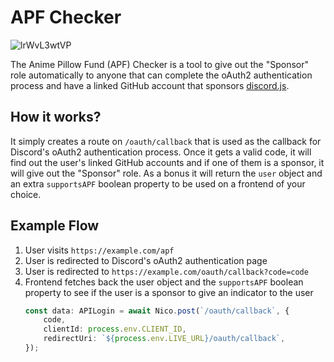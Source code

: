 # APF Checker

![lrWvL3wtVP](https://user-images.githubusercontent.com/69066026/163753453-71548916-1d94-45fb-af6c-1073fcf4176a.gif)

The Anime Pillow Fund (APF) Checker is a tool to give out the "Sponsor" role automatically to anyone that can complete the
oAuth2 authentication process and have a linked GitHub account that sponsors [discord.js](https://github.com/sponsors/discordjs).

## How it works?

It simply creates a route on `/oauth/callback` that is used as the callback for Discord's oAuth2 authentication process.
Once it gets a valid code, it will find out the user's linked GitHub accounts and if one of them is a sponsor, it will give out the "Sponsor" role.
As a bonus it will return the `user` object and an extra `supportsAPF` boolean property to be used on a frontend of your choice.

## Example Flow

1. User visits `https://example.com/apf`
2. User is redirected to Discord's oAuth2 authentication page
3. User is redirected to `https://example.com/oauth/callback?code=code`
4. Frontend fetches back the user object and the `supportsAPF` boolean property to see if the user is a sponsor to give an indicator to the user
    ```ts
    const data: APILogin = await Nico.post(`/oauth/callback`, {
        code,
        clientId: process.env.CLIENT_ID,
        redirectUri: `${process.env.LIVE_URL}/oauth/callback`,
    });
    ```
